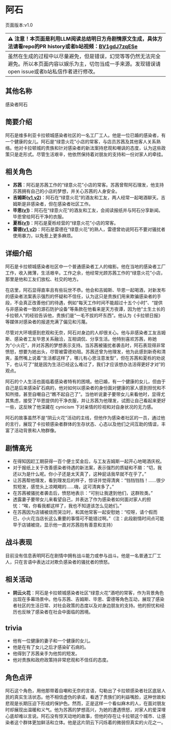# 阿石
页面版本:v1.0
 

| :warning: 注意！本页面是利用LLM阅读总结明日方舟剧情原文生成，具体方法请看repo的PR history或者b站视频：[BV1gdJ7zqESe](https://www.bilibili.com/video/BV1gdJ7zqESe/)         |
|:----------------------------|
| 虽然在生成的过程中以尽量避免，但是错误，幻觉等等仍然无法完全避免。所以本页面内容以娱乐为主，切勿当成一手来源。发现错误请open issue或者b站私信作者进行修改。|



## 其他名称
感染者阿石
## 简要介绍
阿石是维多利亚卡拉顿城感染者社区的一名工厂工人。他是一位已婚的感染者，有一个健康的女儿。阿石是“绿意火花”小店的常客，与店员苏茜及其他客人关系熟络。他对卡拉顿城的贵族和针对感染者的新法案持悲观和嘲讽的态度，认为这些政策只是走形式。尽管生活艰辛，他依然保持着对朋友的支持和一份对家人的牵挂。
## 相关角色
-   **苏茜**：阿石是苏茜工作的“绿意火花”小店的常客。苏茜曾帮阿石理发，他支持苏茜拥有自己的小店的梦想，并关心苏茜的人身安全。
-   **吉姆斯([v1](extended_char_ji_mu_si.md),[v2](../char_v3/extended_char_ji_mu_si.md))**：阿石在“绿意火花”的酒友和工友，两人经常一起喝酒聊天。吉姆斯是非感染者，但在感染者社区工作。
-   **毕恩([v1](extended_char_bi_en.md))**：阿石在“绿意火花”的酒友和工友，会阅读报纸并与阿石分享新闻。毕恩曾给阿石干净的衣服。
-   **夏栎([v1](char_492_quercu.md))**：阿石是夏栎经营的“绿意火花”小店的常客。
-   **雷德([v1](extended_char_lei_de.md),[v2](../char_v3/extended_char_lei_de.md))**：阿石是雷德在“绿意火花”的熟人，雷德曾劝说阿石不要对骚扰者使用暴力，以免惹上更多麻烦。
## 详细介绍
阿石是卡拉顿城感染者社区中一个普通感染者工人的缩影。他在当地的感染者工厂工作，收入微薄，生活艰辛。工作之余，他经常光顾苏茜工作的“绿意火花”小店，那里是他和工友们放松、社交的地方。

在店里，阿石显得直率且有些玩世不恭。他会和吉姆斯、毕恩一起喝酒，对新发布的感染者法案表示强烈的怀疑和不信任，认为这只是贵族们用来欺骗感染者的手段，不会真正改善他们的待遇，例如“每天工作时间不能超过十五个小时”、“提供与非感染者一致的源石防护设备”等条款在他看来是天方夜谭，因为他“土生土长的卡拉顿人”的经验告诉他，贵族们是“一毛不拔的坏东西”。他认为《卡拉顿日报》等媒体对感染者的报道充满了偏见和污蔑。

尽管对大环境感到悲观和无奈，阿石对身边的人却很关心。他与非感染者工友吉姆斯、感染者工友毕恩关系融洽，互相调侃、分享生活。他特别喜欢苏茜，称她为“小火花”，并对苏茜的梦想表示支持。当苏茜被骚扰者袭击时，阿石表现得非常愤怒，想要为她出头，尽管被雷德劝阻。苏茜还曾为他理发，他为此感到新奇和清爽，虽然嘴上说着“生活都这样了，哪儿有心思注意发型”，但在苏茜和夏栎的劝说下，也认可了“就是因为生活已经这么难过了，我们才应该想办法活得更好才对”的观点。

阿石的个人生活也面临着感染者特有的困境。他已婚，有一个健康的女儿，但由于自己是后来感染矿石病的，他对如何以感染者的身份面对健康的家人感到担忧和不知所措，甚至自嘲自己“瞧不起自己了”。当他听说妻子要带女儿来看他时，显得尤其焦虑，接受了毕恩提供的干净衣服，并让苏茜为他理发，试图让自己看起来更好一些，这反映了他深藏在 cynicism 下对亲情的珍视和对自身状况的无力感。

阿石的故事虽然不是“阴云火花”活动的主线，但他作为感染者社区的一员，通过他的言行，展现了卡拉顿感染者群体的生存状态、心态以及他们之间互助的情谊，丰富了活动背景和人物群像。
## 剧情高光
- 在得知因赶工期获得一百个便士奖金后，与工友吉姆斯一起开心地喝酒庆祝。
- 对于报纸上关于改善感染者待遇的新法案，表示强烈的质疑和不屑：“切，我还以为是什么呢。你小子还是太天真了，这种屁话我早就不在乎了。”
- 让苏茜帮他理发，看到理发后的样子，惊讶并觉得清爽：“铛铛铛铛！......很少剪短发，感觉头上凉飕飕的......嗨，这可清爽多了。”
- 在苏茜被骚扰者袭击后，愤怒地表示：“可别让我逮到他们，这群败类。”
- 透露妻子要带女儿来看望自己，并表达了作为感染者如何面对家人的担忧：“唉，你看我都这样了，我也不知道该怎么见她们。”
- 在苏茜因为店铺被烧而哭泣时，和其他常客一起安慰她：“哎呀，请个假而已，小火花当店长这么重要的事情可不能错过啊。”（注：此段剧情时间点可能早于店铺被烧，显示他一直对苏茜抱有善意和支持）
## 战斗表现
目前没有信息表明阿石在剧情中拥有战斗能力或参与战斗。他是一名普通工厂工人，只在言语中表达过对欺负感染者的骚扰者的愤怒。
## 相关活动
-   **阴云火花**：阿石是卡拉顿城感染者社区“绿意火花”酒吧的常客，作为背景角色出现在多幕场景中。他与苏茜、吉姆斯、毕恩、雷德等角色互动，展现了感染者社区的生活日常、对社会政策的态度以及对身边朋友的支持。他的担忧和经历也反映了感染者在社会中面临的困境。
## trivia
- 他有一位健康的妻子和一个健康的女儿。
- 他是在有了女儿之后才感染矿石病的。
- 他得到了苏茜亲手为他剪的短发。
- 他对贵族和政府政策持非常悲观和不信任的态度。
## 角色点评
阿石这个角色，用他那带着自嘲和无奈的言语，勾勒出了卡拉顿感染者社区底层人民的真实生活状态。他不相信虚伪的承诺，看透了贵族们的利益嘴脸，这种世故和悲观是长期压迫下形成的保护色。然而，正是这样一个看似麻木的人，在面对朋友时却展现出温暖和义气。他为苏茜的梦想高兴，为她的遭遇愤怒，对家人的爱深埋心底却难以言说。阿石没有惊天动地的故事，但他的存在让卡拉顿这个城市、让感染者这个群体更加鲜活和立体。他是这片阴云下闪烁着的微弱但真实的火花之一。